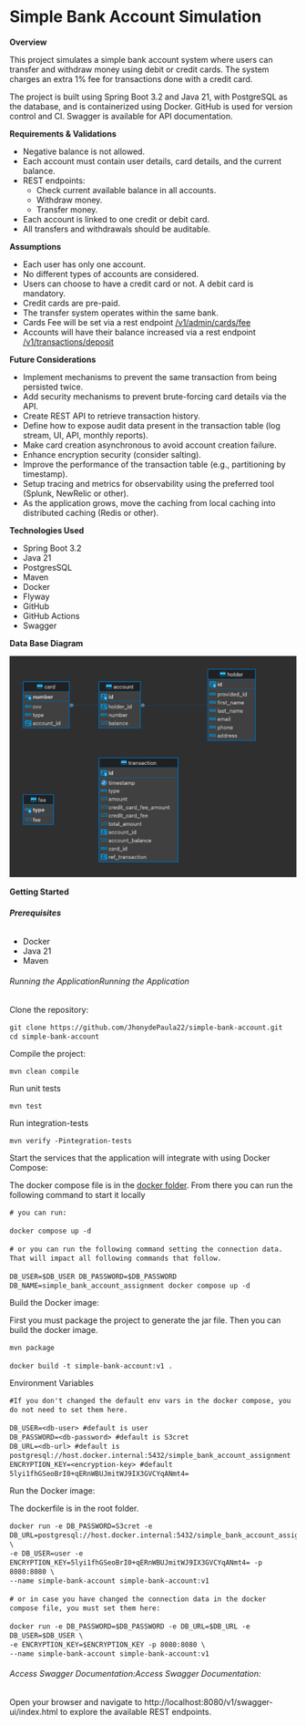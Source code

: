 # **Simple Bank Account Simulation**

**Overview**

This project simulates a simple bank account system where users can transfer and withdraw money using debit or credit cards. The system charges an extra 1% fee for transactions done with a credit card.

The project is built using Spring Boot 3.2 and Java 21, with PostgreSQL as the database, and is containerized using Docker. GitHub is used for version control and CI. Swagger is available for API documentation.

**Requirements & Validations**

- Negative balance is not allowed.
- Each account must contain user details, card details, and the current balance.
- REST endpoints:
    - Check current available balance in all accounts.
    - Withdraw money.
    - Transfer money.
- Each account is linked to one credit or debit card.
- All transfers and withdrawals should be auditable.


**Assumptions**

- Each user has only one account.
- No different types of accounts are considered.
- Users can choose to have a credit card or not. A debit card is mandatory.
- Credit cards are pre-paid.
- The transfer system operates within the same bank.
- Cards Fee will be set via a rest endpoint [/v1/admin/cards/fee](http://localhost:8080/v1/admin/cards/fee)
- Accounts will have their balance increased via a rest endpoint [/v1/transactions/deposit](http://localhost:8080/v1/transactions/deposit)


**Future Considerations**

- Implement mechanisms to prevent the same transaction from being persisted twice.
- Add security mechanisms to prevent brute-forcing card details via the API.
- Create REST API to retrieve transaction history.
- Define how to expose audit data present in the transaction table (log stream, UI, API, monthly reports).
- Make card creation asynchronous to avoid account creation failure.
- Enhance encryption security (consider salting).
- Improve the performance of the transaction table (e.g., partitioning by timestamp).
- Setup tracing and metrics for observability using the preferred tool (Splunk, NewRelic or other).
- As the application grows, move the caching from local caching into distributed caching (Redis or other).


**Technologies Used**

- Spring Boot 3.2
- Java 21
- PostgresSQL
- Maven
- Docker
- Flyway
- GitHub
- GitHub Actions
- Swagger

**Data Base Diagram**

![img.png](images/database_diagram.png)

**Getting Started**

###### **Prerequisites**

- Docker
- Java 21
- Maven

###### Running the ApplicationRunning the Application

Clone the repository:

```shell
git clone https://github.com/JhonydePaula22/simple-bank-account.git
cd simple-bank-account
```

Compile the project:

```shel
mvn clean compile
```

Run unit tests

```shel
mvn test
```

Run integration-tests

```shel
mvn verify -Pintegration-tests
```

Start the services that the application will integrate with using Docker Compose:

The docker compose file is in the [docker folder](docker). From there you can run the following command to start it locally

```shel
# you can run:

docker compose up -d

# or you can run the following command setting the connection data. That will impact all following commands that follow.

DB_USER=$DB_USER DB_PASSWORD=$DB_PASSWORD DB_NAME=simple_bank_account_assignment docker compose up -d
```

Build the Docker image:

First you must package the project to generate the jar file. Then you can build the docker image.

```shel
mvn package

docker build -t simple-bank-account:v1 .
```

Environment Variables

```shel
#If you don't changed the default env vars in the docker compose, you do not need to set them here. 

DB_USER=<db-user> #default is user
DB_PASSWORD=<db-password> #default is S3cret
DB_URL=<db-url> #default is postgresql://host.docker.internal:5432/simple_bank_account_assignment
ENCRYPTION_KEY=<encryption-key> #default 5lyi1fhGSeoBrI0+qERnWBUJmitWJ9IX3GVCYqANmt4=
```

Run the Docker image:

The dockerfile is in the root folder.

```shel
docker run -e DB_PASSWORD=S3cret -e DB_URL=postgresql://host.docker.internal:5432/simple_bank_account_assignment \
-e DB_USER=user -e ENCRYPTION_KEY=5lyi1fhGSeoBrI0+qERnWBUJmitWJ9IX3GVCYqANmt4= -p 8080:8080 \
--name simple-bank-account simple-bank-account:v1

# or in case you have changed the connection data in the docker compose file, you must set them here:

docker run -e DB_PASSWORD=$DB_PASSWORD -e DB_URL=$DB_URL -e DB_USER=$DB_USER \
-e ENCRYPTION_KEY=$ENCRYPTION_KEY -p 8080:8080 \
--name simple-bank-account simple-bank-account:v1
```

###### Access Swagger Documentation:Access Swagger Documentation:

Open your browser and navigate to http://localhost:8080/v1/swagger-ui/index.html to explore the available REST endpoints.